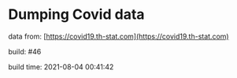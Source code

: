 Dumping Covid data
==================
                        
data from: [https://covid19.th-stat.com](https://covid19.th-stat.com)

build: #46

build time: 2021-08-04 00:41:42
